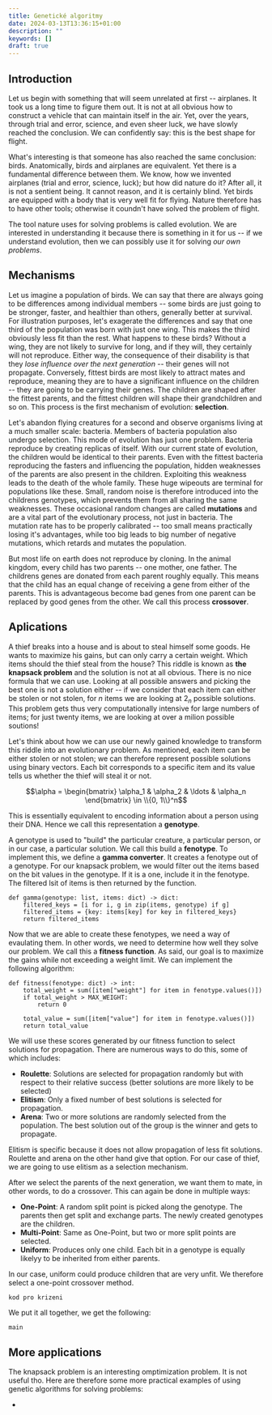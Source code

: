 ```yaml
---
title: Genetické algoritmy
date: 2024-03-13T13:36:15+01:00
description: ""
keywords: []
draft: true
---
```


## Introduction

Let us begin with something that will seem unrelated at first -- airplanes. It took us a long time to figure them out. It is not at all obvious how to construct a vehicle that can maintain itself in the air. Yet, over the years, through trial and error, science, and even sheer luck, we have slowly reached the conclusion. We can confidently say: this is the best shape for flight.

What's interesting is that someone has also reached the same conclusion: birds. Anatomically, birds and airplanes are equivalent. Yet there is a fundamental difference between them. We know, how we invented airplanes (trial and error, science, luck); but how did nature do it? After all, it is not a sentient being. It cannot reason, and it is certainly blind. Yet birds are equipped with a body that is very well fit for flying. Nature therefore has to have other tools; otherwise it coundn't have solved the problem of flight.

The tool nature uses for solving problems is called evolution. We are interested in understanding it because there is something in it for us -- if we understand evolution, then we can possibly use it for solving *our own problems*.

## Mechanisms

Let us imagine a population of birds. We can say that there are always going to be differences among individual members -- some birds are just going to be stronger, faster, and healthier than others, generally better at survival. For illustration purposes, let's exagerate the differences and say that one third of the population was born with just one wing. This makes the third obviously less fit than the rest. What happens to these birds? Without a wing, they are not likely to survive for long, and if they will, they certainly will not reproduce. Either way, the consequence of their disability is that they *lose influence over the next generation* -- their genes will not propagate. Conversely, fittest birds are most likely to attract mates and reproduce, meaning they are to have a significant influence on the children -- they are going to be carrying their genes. The children are shaped after the fittest parents, and the fittest children will shape their grandchildren and so on. This process is the first mechanism of evolution: **selection**.

Let's abandon flying creatures for a second and observe organisms living at a much smaller scale: bacteria. Members of bacteria population also undergo selection. This mode of evolution has just one problem. Bacteria reproduce by creating replicas of itself. With our current state of evolution, the children would be identical to their parents. Even with the fittest bacteria reproducing the fasters and influencing the population, hidden weaknesses of the parents are also present in the children. Exploiting this weakness leads to the death of the whole family. These huge wipeouts are terminal for populations like these. Small, random noise is therefore introduced into the childrens genotypes, which prevents them from all sharing the same weaknesses. These occasional random changes are called **mutations** and are a vital part of the evolutionary process, not just in bacteria. The mutation rate has to be properly calibrated -- too small means practically losing it's advantages, while too big leads to big number of negative mutations, which retards and mutates the population.

But most life on earth does not reproduce by cloning. In the animal kingdom, every child has two parents -- one mother, one father. The childrens genes are donated from each parent roughly equally. This means that the child has an equal change of receiving a gene from either of the parents. This is advantageous become bad genes from one parent can be replaced by good genes from the other. We call this process **crossover**.

## Aplications

A thief breaks into a house and is about to steal himself some goods. He wants to maximize his gains, but can only carry a certain weight. Which items should the thief steal from the house? This riddle is known as **the knapsack problem** and the solution is not at all obvious. There is no nice formula that we can use. Looking at all possible answers and picking the best one is not a solution either -- if we consider that each item can either be stolen or not stolen, for $n$ items we are looking at $2_n$ possible solutions. This problem gets thus very computationally intensive for large numbers of items; for just twenty items, we are looking at over a milion possible soutions!

Let's think about how we can use our newly gained knowledge to transform this riddle into an evolutionary problem. As mentioned, each item can be either stolen or not stolen; we can therefore represent possible solutions using binary vectors. Each bit corresponds to a specific item and its value tells us whether the thief will steal it or not.

$$\alpha = \begin{bmatrix} \alpha_1 & \alpha_2 & \ldots & \alpha_n \end{bmatrix} \in \\{0, 1\\}^n$$

This is essentially equivalent to encoding information about a person using their DNA. Hence we call this representation a **genotype**.

A genotype is used to "build" the particular creature, a particular person, or in our case, a particular solution. We call this build a **fenotype**. To implement this, we define a **gamma converter**. It creates a fenotype out of a genotype. For our knapsack problem, we would filter out the items based on the bit values in the genotype. If it is a one, include it in the fenotype. The filtered lsit of items is then returned by the function.

```
def gamma(genotype: list, items: dict) -> dict:
    filtered_keys = [i for i, g in zip(items, genotype) if g]
    filtered_items = {key: items[key] for key in filtered_keys}
    return filtered_items
```

Now that we are able to create these fenotypes, we need a way of evaulating them. In other words, we need to determine how well they solve our problem. We call this a **fitness function**. As said, our goal is to maximize the gains while not exceeding a weight limit. We can implement the following algorithm:

```
def fitness(fenotype: dict) -> int:
    total_weight = sum([item["weight"] for item in fenotype.values()])
    if total_weight > MAX_WEIGHT:
        return 0

    total_value = sum([item["value"] for item in fenotype.values()])
    return total_value
```

We will use these scores generated by our fitness function to select solutions for propagation. There are numerous ways to do this, some of which includes:

- **Roulette**: Solutions are selected for propagation randomly but with respect to their relative success (better solutions are more likely to be selected)
- **Elitism**: Only a fixed number of best solutions is selected for propagation.
- **Arena**: Two or more solutions are randomly selected from the population. The best solution out of the group is the winner and gets to propagate.

Elitism is specific because it does not allow propagation of less fit solutions. Roulette and arena on the other hand give that option. For our case of thief, we are going to use elitism as a selection mechanism.

After we select the parents of the next generation, we want them to mate, in other words, to do a crossover. This can again be done in multiple ways:

<!-- make sure the names are correct -->
- **One-Point**: A random split point is picked along the genotype. The parents then get split and exchange parts. The newly created genotypes are the children.
- **Multi-Point**: Same as One-Point, but two or more split points are selected.
- **Uniform**: Produces only one child. Each bit in a genotype is equally likelyy to be inherited from either parents.

In our case, uniform could produce children that are very unfit. We therefore select a one-point crossover method.

```
kod pro krizeni
```

We put it all together, we get the following:

```
main
```

<!-- komentar ke kodu -->

<!-- MOZNA O HODNE MENE TECHNICKE, SPISE POVIDANI, OBRAZKY MISTO KODU

The entire script is to be found HERE. <!-- link -->

## More applications

The knapsack problem is an interesting omptimization problem. It is not useful tho. Here are therefore some more practical examples of using genetic algorithms for solving problems:

-
